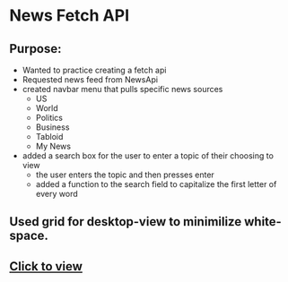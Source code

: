 # News Fetch API

## Purpose:
- Wanted to practice creating a fetch api
- Requested news feed from NewsApi
- created navbar menu that pulls specific news sources
    - US
    - World
    - Politics
    - Business
    - Tabloid
    - My News 
- added a search box for the user to enter a topic of their choosing to view
    - the user enters the topic and then presses enter
    - added a function to the search field to capitalize the first letter of every word

## Used grid for desktop-view to minimilize white-space.    
        
## [Click to view](https://vronney.github.io/news-fetch-api/#0)
